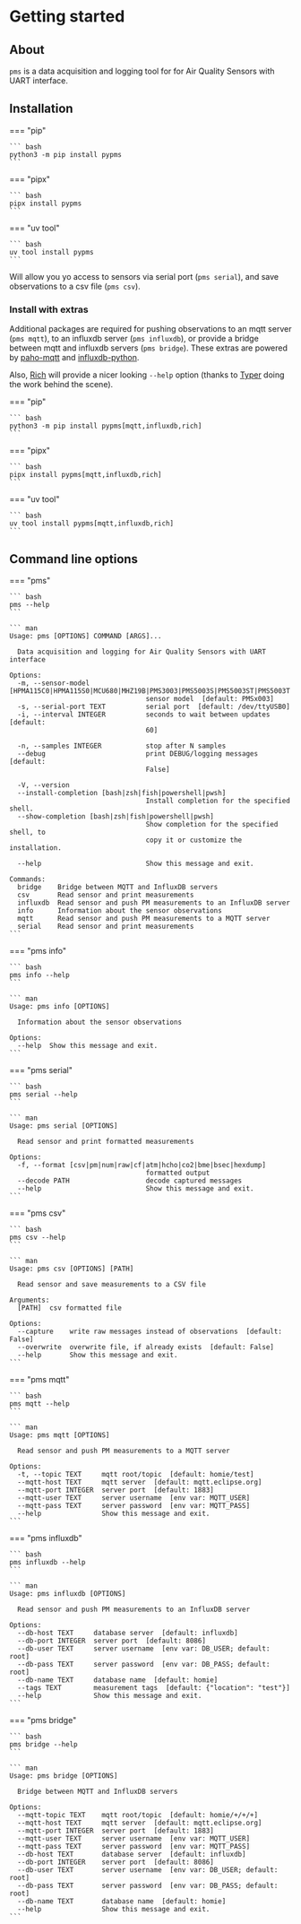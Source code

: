 # Getting started

## About

`pms` is a data acquisition and logging tool for for Air Quality Sensors with UART interface.

## Installation

=== "pip"

    ``` bash
    python3 -m pip install pypms
    ```

=== "pipx"

    ``` bash
    pipx install pypms
    ```

=== "uv tool"

    ``` bash
    uv tool install pypms
    ```

Will allow you yo access to sensors via serial port (`pms serial`),
and save observations to a csv file (`pms csv`).

### Install with extras

Additional packages are required for pushing observations to an mqtt server
(`pms mqtt`), to an influxdb server (`pms influxdb`), or provide a bridge
between mqtt and influxdb servers (`pms bridge`).
These extras are powered by [paho-mqtt] and [influxdb-python].

Also, [Rich] will provide a nicer looking `--help` option
(thanks to [Typer] doing the work behind the scene).

=== "pip"

    ``` bash
    python3 -m pip install pypms[mqtt,influxdb,rich]
    ```

=== "pipx"

    ``` bash
    pipx install pypms[mqtt,influxdb,rich]
    ```

=== "uv tool"

    ``` bash
    uv tool install pypms[mqtt,influxdb,rich]
    ```

[paho-mqtt]: https://github.com/eclipse-paho/paho.mqtt.python
[influxdb-python]: https://github.com/influxdata/influxdb-python
[Rich]: https://rich.readthedocs.io/
[Typer]: https://typer.tiangolo.com/

## Command line options

=== "pms"

    ``` bash
    pms --help
    ```

    ``` man
    Usage: pms [OPTIONS] COMMAND [ARGS]...

      Data acquisition and logging for Air Quality Sensors with UART interface

    Options:
      -m, --sensor-model [HPMA115C0|HPMA115S0|MCU680|MHZ19B|PMS3003|PMS5003S|PMS5003ST|PMS5003T|PMSx003|SDS01x|SDS198|SPS30|ZH0xx]
                                      sensor model  [default: PMSx003]
      -s, --serial-port TEXT          serial port  [default: /dev/ttyUSB0]
      -i, --interval INTEGER          seconds to wait between updates  [default:
                                      60]

      -n, --samples INTEGER           stop after N samples
      --debug                         print DEBUG/logging messages  [default:
                                      False]

      -V, --version
      --install-completion [bash|zsh|fish|powershell|pwsh]
                                      Install completion for the specified shell.
      --show-completion [bash|zsh|fish|powershell|pwsh]
                                      Show completion for the specified shell, to
                                      copy it or customize the installation.

      --help                          Show this message and exit.

    Commands:
      bridge    Bridge between MQTT and InfluxDB servers
      csv       Read sensor and print measurements
      influxdb  Read sensor and push PM measurements to an InfluxDB server
      info      Information about the sensor observations
      mqtt      Read sensor and push PM measurements to a MQTT server
      serial    Read sensor and print measurements
    ```

=== "pms info"

    ``` bash
    pms info --help
    ```

    ``` man
    Usage: pms info [OPTIONS]

      Information about the sensor observations

    Options:
      --help  Show this message and exit.
    ```

=== "pms serial"

    ``` bash
    pms serial --help
    ```

    ``` man
    Usage: pms serial [OPTIONS]

      Read sensor and print formatted measurements

    Options:
      -f, --format [csv|pm|num|raw|cf|atm|hcho|co2|bme|bsec|hexdump]
                                      formatted output
      --decode PATH                   decode captured messages
      --help                          Show this message and exit.
    ```

=== "pms csv"

    ``` bash
    pms csv --help
    ```

    ``` man
    Usage: pms csv [OPTIONS] [PATH]

      Read sensor and save measurements to a CSV file

    Arguments:
      [PATH]  csv formatted file

    Options:
      --capture    write raw messages instead of observations  [default: False]
      --overwrite  overwrite file, if already exists  [default: False]
      --help       Show this message and exit.
    ```

=== "pms mqtt"

    ``` bash
    pms mqtt --help
    ```

    ``` man
    Usage: pms mqtt [OPTIONS]

      Read sensor and push PM measurements to a MQTT server

    Options:
      -t, --topic TEXT     mqtt root/topic  [default: homie/test]
      --mqtt-host TEXT     mqtt server  [default: mqtt.eclipse.org]
      --mqtt-port INTEGER  server port  [default: 1883]
      --mqtt-user TEXT     server username  [env var: MQTT_USER]
      --mqtt-pass TEXT     server password  [env var: MQTT_PASS]
      --help               Show this message and exit.
    ```

=== "pms influxdb"

    ``` bash
    pms influxdb --help
    ```

    ``` man
    Usage: pms influxdb [OPTIONS]

      Read sensor and push PM measurements to an InfluxDB server

    Options:
      --db-host TEXT     database server  [default: influxdb]
      --db-port INTEGER  server port  [default: 8086]
      --db-user TEXT     server username  [env var: DB_USER; default: root]
      --db-pass TEXT     server password  [env var: DB_PASS; default: root]
      --db-name TEXT     database name  [default: homie]
      --tags TEXT        measurement tags  [default: {"location": "test"}]
      --help             Show this message and exit.
    ```

=== "pms bridge"

    ``` bash
    pms bridge --help
    ```

    ``` man
    Usage: pms bridge [OPTIONS]

      Bridge between MQTT and InfluxDB servers

    Options:
      --mqtt-topic TEXT    mqtt root/topic  [default: homie/+/+/+]
      --mqtt-host TEXT     mqtt server  [default: mqtt.eclipse.org]
      --mqtt-port INTEGER  server port  [default: 1883]
      --mqtt-user TEXT     server username  [env var: MQTT_USER]
      --mqtt-pass TEXT     server password  [env var: MQTT_PASS]
      --db-host TEXT       database server  [default: influxdb]
      --db-port INTEGER    server port  [default: 8086]
      --db-user TEXT       server username  [env var: DB_USER; default: root]
      --db-pass TEXT       server password  [env var: DB_PASS; default: root]
      --db-name TEXT       database name  [default: homie]
      --help               Show this message and exit.
    ```
